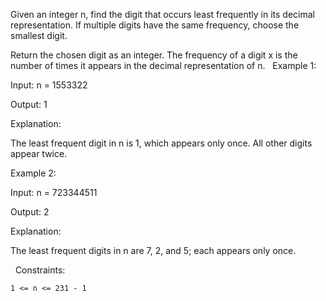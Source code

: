 Given an integer n, find the digit that occurs least frequently in its decimal representation. If multiple digits have the same frequency, choose the smallest digit.

Return the chosen digit as an integer.
The frequency of a digit x is the number of times it appears in the decimal representation of n.
 
Example 1:


Input: n = 1553322

Output: 1

Explanation:

The least frequent digit in n is 1, which appears only once. All other digits appear twice.


Example 2:


Input: n = 723344511

Output: 2

Explanation:

The least frequent digits in n are 7, 2, and 5; each appears only once.


 
Constraints:


	1 <= n <= 231​​​​​​​ - 1

